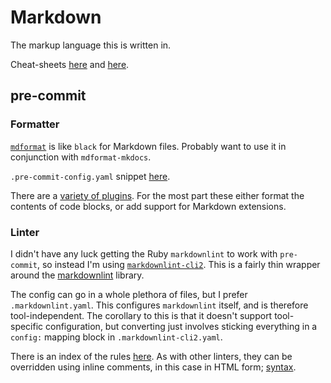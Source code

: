 # Markdown

The markup language this is written in.

Cheat-sheets [here](https://www.markdownguide.org/basic-syntax/) and [here](https://docs.github.com/en/get-started/writing-on-github/getting-started-with-writing-and-formatting-on-github/basic-writing-and-formatting-syntax).

## pre-commit

### Formatter

[`mdformat`](https://mdformat.readthedocs.io/en/stable/) is like `black` for Markdown files.
Probably want to use it in conjunction with `mdformat-mkdocs`.

`.pre-commit-config.yaml` snippet [here](https://github.com/KyleKing/mdformat-mkdocs?tab=readme-ov-file#pre-commit).

There are a [variety of plugins](https://mdformat.readthedocs.io/en/stable/users/plugins.html).
For the most part these either format the contents of code blocks, or add support for Markdown extensions.

### Linter

I didn't have any luck getting the Ruby `markdownlint` to work with `pre-commit`, so instead I'm using [`markdownlint-cli2`](https://github.com/DavidAnson/markdownlint-cli2#pre-commit).
This is a fairly thin wrapper around the [markdownlint](https://github.com/DavidAnson/markdownlint/) library.

The config can go in a whole plethora of files, but I prefer `.markdownlint.yaml`.
This configures `markdownlint` itself, and is therefore tool-independent.
The corollary to this is that it doesn't support tool-specific configuration, but converting just involves sticking everything in a `config:` mapping block in `.markdownlint-cli2.yaml`.

There is an index of the rules [here](https://github.com/DavidAnson/markdownlint/blob/main/doc/Rules.md).
As with other linters, they can be overridden using inline comments, in this case in HTML form; [syntax](https://github.com/DavidAnson/markdownlint/blob/main/README.md#configuration).
